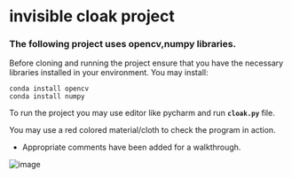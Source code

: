 # invisible cloak project <br>

### The following project uses opencv,numpy libraries. <br>

Before cloning and running the project ensure that you have the necessary libraries installed in your environment.
You may install:<br>

```conda install opencv```<br>
```conda install numpy ```<br>


To run the project you may use editor like pycharm and run **```cloak.py```** file. <br>

You may use a red colored material/cloth to check the program in action.<br>
* Appropriate comments have been added for a walkthrough.

![image](https://github.com/Surajv311/invisible_cloak/blob/master/images/res/res.jpg)
